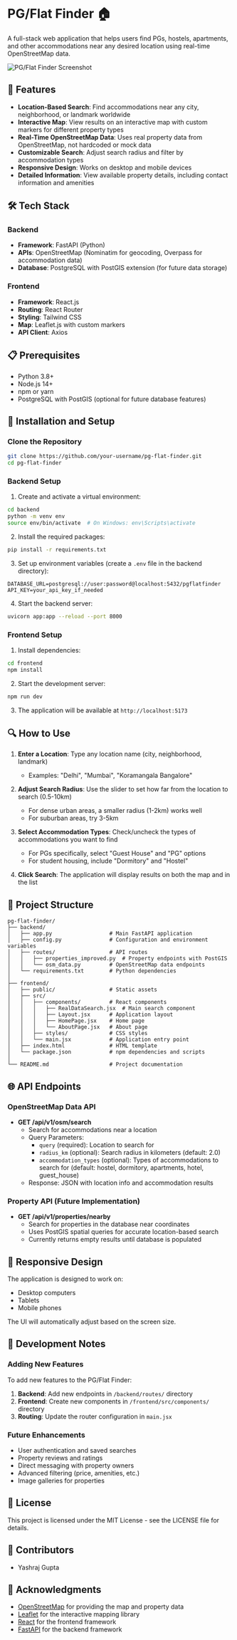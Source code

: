 # PG/Flat Finder 🏠

A full-stack web application that helps users find PGs, hostels, apartments, and other accommodations near any desired location using real-time OpenStreetMap data.

![PG/Flat Finder Screenshot](https://i.ibb.co/QDS7LmM/pg-flat-finder.png)

## 🌟 Features

- **Location-Based Search**: Find accommodations near any city, neighborhood, or landmark worldwide
- **Interactive Map**: View results on an interactive map with custom markers for different property types
- **Real-Time OpenStreetMap Data**: Uses real property data from OpenStreetMap, not hardcoded or mock data
- **Customizable Search**: Adjust search radius and filter by accommodation types
- **Responsive Design**: Works on desktop and mobile devices
- **Detailed Information**: View available property details, including contact information and amenities

## 🛠️ Tech Stack

### Backend
- **Framework**: FastAPI (Python)
- **APIs**: OpenStreetMap (Nominatim for geocoding, Overpass for accommodation data)
- **Database**: PostgreSQL with PostGIS extension (for future data storage)

### Frontend
- **Framework**: React.js
- **Routing**: React Router
- **Styling**: Tailwind CSS
- **Map**: Leaflet.js with custom markers
- **API Client**: Axios

## 📋 Prerequisites

- Python 3.8+
- Node.js 14+
- npm or yarn
- PostgreSQL with PostGIS (optional for future database features)

## 🚀 Installation and Setup

### Clone the Repository

```bash
git clone https://github.com/your-username/pg-flat-finder.git
cd pg-flat-finder
```

### Backend Setup

1. Create and activate a virtual environment:

```bash
cd backend
python -m venv env
source env/bin/activate  # On Windows: env\Scripts\activate
```

2. Install the required packages:

```bash
pip install -r requirements.txt
```

3. Set up environment variables (create a `.env` file in the backend directory):

```
DATABASE_URL=postgresql://user:password@localhost:5432/pgflatfinder
API_KEY=your_api_key_if_needed
```

4. Start the backend server:

```bash
uvicorn app:app --reload --port 8000
```

### Frontend Setup

1. Install dependencies:

```bash
cd frontend
npm install
```

2. Start the development server:

```bash
npm run dev
```

3. The application will be available at `http://localhost:5173`

## 🔍 How to Use

1. **Enter a Location**: Type any location name (city, neighborhood, landmark)
   - Examples: "Delhi", "Mumbai", "Koramangala Bangalore"

2. **Adjust Search Radius**: Use the slider to set how far from the location to search (0.5-10km)
   - For dense urban areas, a smaller radius (1-2km) works well
   - For suburban areas, try 3-5km

3. **Select Accommodation Types**: Check/uncheck the types of accommodations you want to find
   - For PGs specifically, select "Guest House" and "PG" options
   - For student housing, include "Dormitory" and "Hostel"

4. **Click Search**: The application will display results on both the map and in the list

## 📁 Project Structure

```
pg-flat-finder/
├── backend/
│   ├── app.py                  # Main FastAPI application
│   ├── config.py               # Configuration and environment variables
│   ├── routes/                 # API routes
│   │   ├── properties_improved.py  # Property endpoints with PostGIS
│   │   └── osm_data.py         # OpenStreetMap data endpoints
│   └── requirements.txt        # Python dependencies
│
├── frontend/
│   ├── public/                 # Static assets
│   ├── src/
│   │   ├── components/         # React components
│   │   │   ├── RealDataSearch.jsx  # Main search component
│   │   │   ├── Layout.jsx      # Application layout
│   │   │   ├── HomePage.jsx    # Home page
│   │   │   └── AboutPage.jsx   # About page
│   │   ├── styles/             # CSS styles
│   │   └── main.jsx            # Application entry point
│   ├── index.html              # HTML template
│   └── package.json            # npm dependencies and scripts
│
└── README.md                   # Project documentation
```

## 🌐 API Endpoints

### OpenStreetMap Data API

- **GET /api/v1/osm/search**
  - Search for accommodations near a location
  - Query Parameters:
    - `query` (required): Location to search for
    - `radius_km` (optional): Search radius in kilometers (default: 2.0)
    - `accommodation_types` (optional): Types of accommodations to search for (default: hostel, dormitory, apartments, hotel, guest_house)
  - Response: JSON with location info and accommodation results

### Property API (Future Implementation)

- **GET /api/v1/properties/nearby**
  - Search for properties in the database near coordinates
  - Uses PostGIS spatial queries for accurate location-based search
  - Currently returns empty results until database is populated

## 📱 Responsive Design

The application is designed to work on:
- Desktop computers
- Tablets
- Mobile phones

The UI will automatically adjust based on the screen size.

## 🔧 Development Notes

### Adding New Features

To add new features to the PG/Flat Finder:

1. **Backend**: Add new endpoints in `/backend/routes/` directory
2. **Frontend**: Create new components in `/frontend/src/components/` directory
3. **Routing**: Update the router configuration in `main.jsx`

### Future Enhancements

- User authentication and saved searches
- Property reviews and ratings
- Direct messaging with property owners
- Advanced filtering (price, amenities, etc.)
- Image galleries for properties

## 📄 License

This project is licensed under the MIT License - see the LICENSE file for details.

## 👥 Contributors

- Yashraj Gupta

## 🙏 Acknowledgments

- [OpenStreetMap](https://www.openstreetmap.org/) for providing the map and property data
- [Leaflet](https://leafletjs.com/) for the interactive mapping library
- [React](https://reactjs.org/) for the frontend framework
- [FastAPI](https://fastapi.tiangolo.com/) for the backend framework
